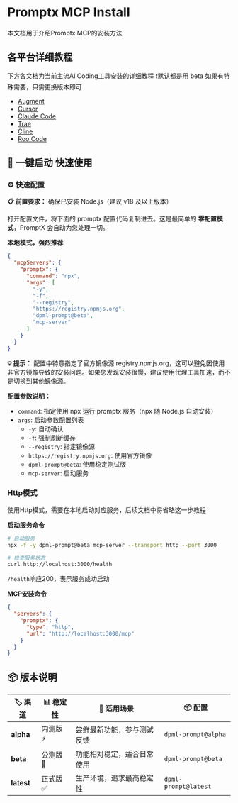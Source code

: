 # Promptx MCP Install

本文档用于介绍Promptx MCP的安装方法



## 各平台详细教程

下方各文档为当前主流AI Coding工具安装的详细教程
❗默认都是用 beta 如果有特殊需要，只需更换版本即可

- [Augment](./Augment/promptx-augment.md)
- [Cursor](./Cursor/promptx-cursor.md)
- [Claude Code](./Claude%20Code/promptx-claude-code.md)
- [Trae](./Trae/promptx-trae.md)
- [Cline](./Cline/promptx-cline.md)
- [Roo Code](./Roo%20Code/promptx-roo-code.md)



## 🚀 一键启动 快速使用

### ⚙️ 快速配置

**📋 前置要求：** 确保已安装 Node.js（建议 v18 及以上版本）

打开配置文件，将下面的 promptx 配置代码复制进去。这是最简单的 **零配置模式**，PromptX 会自动为您处理一切。

**本地模式，强烈推荐**

```json
{
  "mcpServers": {
    "promptx": {
      "command": "npx",
      "args": [
        "-y",
        "-f",
        "--registry",
        "https://registry.npmjs.org",
        "dpml-prompt@beta",
        "mcp-server"
      ]
    }
  }
}
```

**💡 提示：** 配置中特意指定了官方镜像源 registry.npmjs.org，这可以避免因使用非官方镜像导致的安装问题。如果您发现安装很慢，建议使用代理工具加速，而不是切换到其他镜像源。

**配置参数说明：**
- `command`: 指定使用 npx 运行 promptx 服务（npx 随 Node.js 自动安装）
- `args`: 启动参数配置列表
  - `-y`: 自动确认
  - `-f`: 强制刷新缓存
  - `--registry`: 指定镜像源
  - `https://registry.npmjs.org`: 使用官方镜像
  - `dpml-prompt@beta`: 使用稳定测试版
  - `mcp-server`: 启动服务

### Http模式

使用Http模式，需要在本地启动对应服务，后续文档中将省略这一步教程

**启动服务命令**

```bash
# 启动服务
npx -f -y dpml-prompt@beta mcp-server --transport http --port 3000

# 检查服务状态
curl http://localhost:3000/health
```

`/health`响应200，表示服务成功启动

**MCP安装命令**

```json
{
  "servers": {
    "promptx": {
      "type": "http",
      "url": "http://localhost:3000/mcp"
    }
  }
}
```

## 📦 版本说明

| 🏷️ **渠道** | 📊 **稳定性** | 🎯 **适用场景** | 📦 **配置** |
|---------|---------|------------|---------|
| **alpha** | 内测版 ⚡ | 尝鲜最新功能，参与测试反馈 | `dpml-prompt@alpha` |
| **beta** | 公测版 🧪 | 功能相对稳定，适合日常使用 | `dpml-prompt@beta` |
| **latest** | 正式版 ✅ | 生产环境，追求最高稳定性 | `dpml-prompt@latest` |
